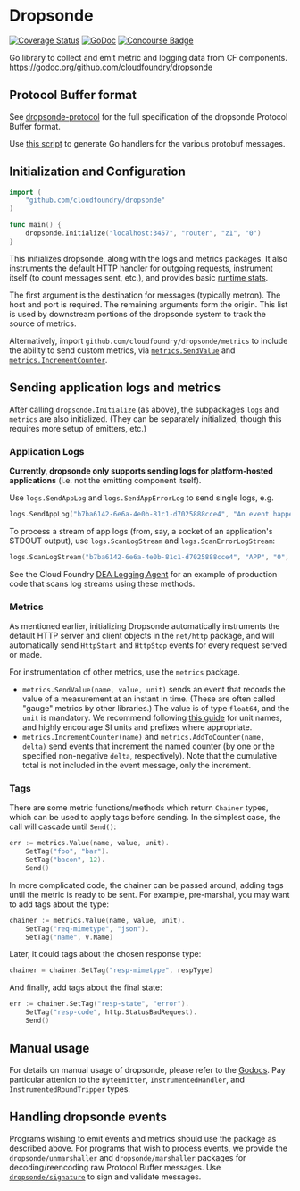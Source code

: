 # Dropsonde

[![Coverage Status](https://img.shields.io/coveralls/cloudfoundry/dropsonde.svg)](https://coveralls.io/r/cloudfoundry/dropsonde?branch=master)
[![GoDoc](https://godoc.org/github.com/cloudfoundry/dropsonde?status.png)](https://godoc.org/github.com/cloudfoundry/dropsonde)
[![Concourse Badge](http://crossorigin.me/https://loggregator.ci.cf-app.com/api/v1/pipelines/loggregator/jobs/dropsonde-unit-tests/badge)](https://loggregator.ci.cf-app.com/teams/main/pipelines/loggregator/jobs/dropsonde-unit-tests)

Go library to collect and emit metric and logging data from CF components.
https://godoc.org/github.com/cloudfoundry/dropsonde
## Protocol Buffer format
See [dropsonde-protocol](http://www.github.com/cloudfoundry/dropsonde-protocol)
for the full specification of the dropsonde Protocol Buffer format.

Use [this script](events/generate-events.sh) to generate Go handlers for the
various protobuf messages.

## Initialization and Configuration
```go
import (
    "github.com/cloudfoundry/dropsonde"
)

func main() {
    dropsonde.Initialize("localhost:3457", "router", "z1", "0")
}
```
This initializes dropsonde, along with the logs and metrics packages. It also instruments
the default HTTP handler for outgoing requests, instrument itself (to count messages sent, etc.), 
and provides basic [runtime stats](runtime_stats/runtime_stats.go).

The first argument is the destination for messages (typically metron).
The host and port is required. The remaining arguments form the origin.
This list is used by downstream portions of the dropsonde system to
track the source of metrics.

Alternatively, import `github.com/cloudfoundry/dropsonde/metrics` to include the
ability to send custom metrics, via [`metrics.SendValue`](metrics/metrics.go#L44)
and [`metrics.IncrementCounter`](metrics/metrics.go#L51).

## Sending application logs and metrics

After calling `dropsonde.Initialize` (as above), the subpackages `logs` and `metrics` are also initialized. (They can be separately initialized, though this requires more setup of emitters, etc.)

### Application Logs
**Currently, dropsonde only supports sending logs for platform-hosted applications** (i.e. not the emitting component itself).

Use `logs.SendAppLog` and `logs.SendAppErrorLog` to send single logs, e.g.

```go
logs.SendAppLog("b7ba6142-6e6a-4e0b-81c1-d7025888cce4", "An event happened!", "APP", "0")
```

To process a stream of app logs (from, say, a socket of an application's STDOUT output), use `logs.ScanLogStream` and `logs.ScanErrorLogStream`:

```go
logs.ScanLogStream("b7ba6142-6e6a-4e0b-81c1-d7025888cce4", "APP", "0", appLogSocketConnection)
```

See the Cloud Foundry [DEA Logging Agent](https://github.com/cloudfoundry/loggregator/blob/develop/src/deaagent/task_listener.go) for an example of production code that scans log streams using these methods.

### Metrics
As mentioned earlier, initializing Dropsonde automatically instruments the default HTTP server and client objects in the `net/http` package, and will automatically send `HttpStart` and `HttpStop` events for every request served or made.

For instrumentation of other metrics, use the `metrics` package.

* `metrics.SendValue(name, value, unit)` sends an event that records the value of a measurement at an instant in time. (These are often called "gauge" metrics by other libraries.) The value is of type `float64`, and the `unit` is mandatory. We recommend following [this guide](http://metrics20.org/spec/#units) for unit names, and highly encourage SI units and prefixes where appropriate.
* `metrics.IncrementCounter(name)` and `metrics.AddToCounter(name, delta)` send events that increment the named counter (by one or the specified non-negative `delta`, respectively). Note that the cumulative total is not included in the event message, only the increment.

### Tags
There are some metric functions/methods which return `Chainer` types, which can be used to apply tags before sending.  In the simplest case, the call will cascade until `Send()`:

```go
err := metrics.Value(name, value, unit).
    SetTag("foo", "bar").
    SetTag("bacon", 12).
    Send()
```

In more complicated code, the chainer can be passed around, adding tags until the metric is ready to be sent.  For example, pre-marshal, you may want to add tags about the type:

```go
chainer := metrics.Value(name, value, unit).
    SetTag("req-mimetype", "json").
    SetTag("name", v.Name)
```

Later, it could tags about the chosen response type:

```go
chainer = chainer.SetTag("resp-mimetype", respType)
```

And finally, add tags about the final state:

```go
err := chainer.SetTag("resp-state", "error").
    SetTag("resp-code", http.StatusBadRequest).
    Send()
```

## Manual usage
For details on manual usage of dropsonde, please refer to the
[Godocs](https://godoc.org/github.com/cloudfoundry/dropsonde). Pay particular
attenion to the `ByteEmitter`, `InstrumentedHandler`, and `InstrumentedRoundTripper`
types.

## Handling dropsonde events
Programs wishing to emit events and metrics should use the package as described
above. For programs that wish to process events, we provide the `dropsonde/unmarshaller`
and `dropsonde/marshaller` packages for decoding/reencoding raw Protocol Buffer
messages. Use [`dropsonde/signature`](signature/signature_verifier.go) to sign
and validate messages.
